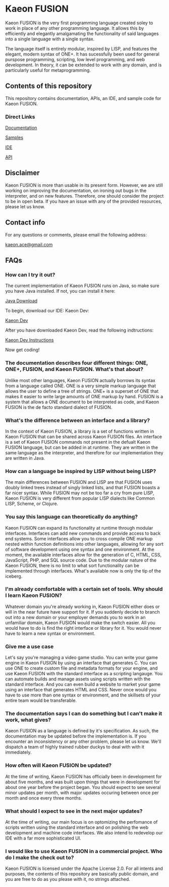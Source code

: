 # Kaeon FUSION

Kaeon FUSION is the very first programming language created soley to work in place of any other programming language.
It allows this by efficiently and elegantly amalgamating the functionality of said languages into a single language with a single syntax.

The language itself is entirely modular,
inspired by LISP,
and features the elegant,
modern syntax of ONE+.
It has sucessfully been used for general purspose programming,
scripting,
low level programming,
and web development.
In theory,
it can be extended to work with any domain,
and is particularly useful for metaprogramming.

## Contents of this repository

This repository contains documentation, APIs, an IDE, and sample code for Kaeon FUSION.

### Direct Links

[Documentation](https://github.com/Gallery-of-Kaeon/Kaeon-FUSION/tree/master/Kaeon%20FUSION/Documentation)

[Samples](https://github.com/Gallery-of-Kaeon/Kaeon-FUSION/tree/master/Kaeon%20FUSION/Samples)

[IDE](https://github.com/Gallery-of-Kaeon/Kaeon-FUSION/tree/master/Kaeon%20FUSION/IDE)

[API](https://github.com/Gallery-of-Kaeon/Kaeon-FUSION/tree/master/Kaeon%20FUSION/API)

## Disclaimer

Kaeon FUSION is more than usable in its present form.
However,
we are still working on improving the documentation,
on ironing out bugs in the interpreter,
and on new features.
Therefore,
one should consider the project to be in open beta.
If you have an issue with any of the provided resources,
please let us know.

## Contact info

For any questions or comments, please email the following address:

kaeon.ace@gmail.com

## FAQs

### How can I try it out?

The current implementation of Kaeon FUSION runs on Java,
so make sure you have Java installed.
If not,
you can install it here:

[Java Download](https://www.java.com/en/download/)

To begin, download our IDE: Kaeon Dev:

[Kaeon Dev](https://github.com/Gallery-of-Kaeon/Kaeon-FUSION/raw/master/Kaeon%20FUSION/IDE/Kaeon%20Dev.jar)

After you have downloaded Kaeon Dev, read the following indtructions:

[Kaeon Dev Instructions](https://github.com/Gallery-of-Kaeon/Kaeon-FUSION/blob/master/Kaeon%20FUSION/IDE/Instructions/README.md)

Now get coding!

### The documentation describes four different things: ONE, ONE+, FUSION, and Kaeon FUSION. What's that about?

Unlike most other languages,
Kaeon FUSION actually borrows its syntax from a language called ONE.
ONE is a very simple markup language that allows the user to define a tree of strings.
ONE+ is a superset of ONE that makes it easier to write large amounts of ONE markup by hand.
FUSION is a system that allows a ONE document to be interpreted as code,
and Kaeon FUSION is the de facto standard dialect of FUSION.

### What's the difference between an interface and a library?

In the context of Kaeon FUSION,
a library is a set of functions written in Kaeon FUSION that can be shared across Kaeon FUSION files.
An interface is a set of Kaeon FUSION commands not present in the defualt Kaeon FUSION language, but can be added in at runtime.
They are written in the same language as the interpreter,
and therefore for our implementation they are written in Java.

### How can a language be inspired by LISP without being LISP?

The main differences between FUSION and LISP are that FUSION uses doubly linked trees instead of singly linked lists,
and that FUSION boasts a far nicer syntax.
While FUSION may not be too far a cry from pure LISP,
Kaeon FUSION is very different from popular LISP dialects like Common LISP,
Scheme,
or Clojure.

### You say this language can theoretically do anything?

Kaeon FUSION can expand its functionality at runtime through modular interfaces.
Interfaces can add new commands and provide access to back end systems.
Some interfaces allow you to cross compile ONE markup nested within function definitions into other languages,
allowing for any sort of software development using one syntax and one environment.
At the moment, the available interfaces allow for the generation of C,
HTML,
CSS,
JavaScript,
PHP,
and SQL source code.
Due to the modular nature of the Kaeon FUSION,
there is no limit to what sort functionality can be implemented through interfaces.
What's available now is only the tip of the iceberg.

### I'm already comfortable with a certain set of tools. Why should I learn Kaeon FUSION?

Whatever domain you're already working in,
Kaeon FUSION either does or will in the near future have support for it.
If you suddenly decide to branch out into a new domain or your employer demands you to work in an unfamiliar domain,
Kaeon FUSION would make the switch easier.
All you would have to do is find the right interface or library for it.
You would never have to learn a new syntax or environment.

### Give me a use case

Let's say you're managing a video game studio.
You can write your game engine in Kaeon FUSION by using an interface that generates C.
You can use ONE to create custom file and metadata formats for your engine,
and use Kaeon FUSION with the standard interface as a scripting langauge.
You can automate builds and manage assets using scripts written with the standard interface.
And you can even build a website to market your game using an interface that generates HTML and CSS.
Never once would you have to use more than one syntax or environment,
and the skillsets of your entire team would be transferable.

### The documentation says I can do something but I can't make it work, what gives?

Kaeon FUSION as a language is defined by it's specification.
As such, the documentation may be updated before the implementation is.
If you encounter an inconsistency or any other problem, please let us know.
We'll dispatch a team of highly trained rubber duckys to deal with with it immediately.

### How often will Kaeon FUSION be updated?

At the time of writing,
Kaeon FUSION has officially been in development for about five months,
and was built upon things that were in development for about one year before the project began.
You should expect to see several minor updates per month,
with major updates occuring between once per month and once every three months.

### What should I expect to see in the next major updates?

At the time of writing,
our main focus is on optomizing the perfomance of scripts written using the standard interface and on polishing the web development and machine code interfaces.
We also intend to redevelop our IDE with a far more sophisticated UI.

### I would like to use Kaeon FUSION in a commercial project. Who do I make the check out to?

Kaeon FUSION is licensed under the Apache License 2.0.
For all intents and purposes,
the contents of this repository are basically public domain,
and you are free to do as you please with it,
no strings attached.
